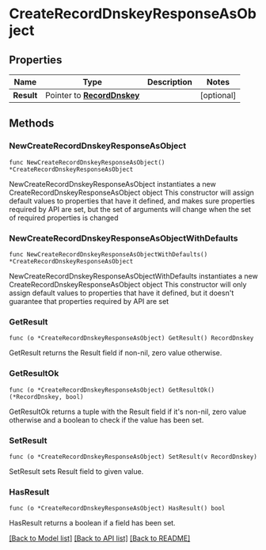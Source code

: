 # CreateRecordDnskeyResponseAsObject

## Properties

Name | Type | Description | Notes
------------ | ------------- | ------------- | -------------
**Result** | Pointer to [**RecordDnskey**](RecordDnskey.md) |  | [optional] 

## Methods

### NewCreateRecordDnskeyResponseAsObject

`func NewCreateRecordDnskeyResponseAsObject() *CreateRecordDnskeyResponseAsObject`

NewCreateRecordDnskeyResponseAsObject instantiates a new CreateRecordDnskeyResponseAsObject object
This constructor will assign default values to properties that have it defined,
and makes sure properties required by API are set, but the set of arguments
will change when the set of required properties is changed

### NewCreateRecordDnskeyResponseAsObjectWithDefaults

`func NewCreateRecordDnskeyResponseAsObjectWithDefaults() *CreateRecordDnskeyResponseAsObject`

NewCreateRecordDnskeyResponseAsObjectWithDefaults instantiates a new CreateRecordDnskeyResponseAsObject object
This constructor will only assign default values to properties that have it defined,
but it doesn't guarantee that properties required by API are set

### GetResult

`func (o *CreateRecordDnskeyResponseAsObject) GetResult() RecordDnskey`

GetResult returns the Result field if non-nil, zero value otherwise.

### GetResultOk

`func (o *CreateRecordDnskeyResponseAsObject) GetResultOk() (*RecordDnskey, bool)`

GetResultOk returns a tuple with the Result field if it's non-nil, zero value otherwise
and a boolean to check if the value has been set.

### SetResult

`func (o *CreateRecordDnskeyResponseAsObject) SetResult(v RecordDnskey)`

SetResult sets Result field to given value.

### HasResult

`func (o *CreateRecordDnskeyResponseAsObject) HasResult() bool`

HasResult returns a boolean if a field has been set.


[[Back to Model list]](../README.md#documentation-for-models) [[Back to API list]](../README.md#documentation-for-api-endpoints) [[Back to README]](../README.md)


